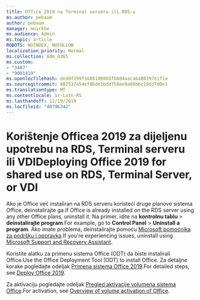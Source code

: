 ```yaml
---
title: Office 2019 na Terminal serveru ili RDS-u
ms.author: pebaum
author: pebaum
manager: mnirkhe
ms.audience: Admin
ms.topic: article
ROBOTS: NOINDEX, NOFOLLOW
localization_priority: Normal
ms.collection: Adm_O365
ms.custom:
- "3487"
- "9001419"
ms.openlocfilehash: ded0f399f1688108803fbb04aaca6a88397e1f1a
ms.sourcegitcommit: 802537a54ef8bde1bdd758ee9a60b6c19d37d6e1
ms.translationtype: MT
ms.contentlocale: sr-Latn-RS
ms.lasthandoff: 12/19/2019
ms.locfileid: "40796342"
---
```

# <a name="deploying-office-2019-for-shared-use-on-rds-terminal-server-or-vdi"></a><span data-ttu-id="8045a-102">Korištenje Officea 2019 za dijeljenu upotrebu na RDS, Terminal serveru ili VDI</span><span class="sxs-lookup"><span data-stu-id="8045a-102">Deploying Office 2019 for shared use on RDS, Terminal Server, or VDI</span></span>

<span data-ttu-id="8045a-103">Ako je Office već instaliran na RDS serveru koristeći druge planove sistema Office, deinstalirajte ga.</span><span class="sxs-lookup"><span data-stu-id="8045a-103">If Office is already installed on the RDS server using any other Office plans, uninstall it.</span></span> <span data-ttu-id="8045a-104">Na primer, idite na **kontrolnu tablu** > **deinstalirajte program**.</span><span class="sxs-lookup"><span data-stu-id="8045a-104">For example, go to **Control Panel** > **Uninstall a program**.</span></span> <span data-ttu-id="8045a-105">Ako imate problema, deinstalirajte pomoću [Microsoft pomoćnika za podršku i oporavka](https://aka.ms/SARA-OfficeUninstall-Alchemy).</span><span class="sxs-lookup"><span data-stu-id="8045a-105">If you're experiencing issues, uninstall using [Microsoft Support and Recovery Assistant](https://aka.ms/SARA-OfficeUninstall-Alchemy).</span></span> 

<span data-ttu-id="8045a-106">Koristite alatku za primenu sistema Office (ODT) da biste instalirali Office.</span><span class="sxs-lookup"><span data-stu-id="8045a-106">Use the Office Deployment Tool (ODT) to install Office.</span></span> <span data-ttu-id="8045a-107">Za detaljne korake pogledajte odeljak [Primena sistema Office 2019](https://docs.microsoft.com/deployoffice/office2019/deploy).</span><span class="sxs-lookup"><span data-stu-id="8045a-107">For detailed steps, see [Deploy Office 2019](https://docs.microsoft.com/deployoffice/office2019/deploy).</span></span>

<span data-ttu-id="8045a-108">Za aktivaciju pogledajte odeljak [Pregled aktivacije volumena sistema Office](https://docs.microsoft.com/deployoffice/vlactivation/plan-volume-activation-of-office).</span><span class="sxs-lookup"><span data-stu-id="8045a-108">For activation, see [Overview of volume activation of Office](https://docs.microsoft.com/deployoffice/vlactivation/plan-volume-activation-of-office).</span></span>